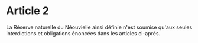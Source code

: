 # Article 2

La Réserve naturelle du Néouvielle ainsi définie n'est soumise qu'aux seules interdictions et obligations énoncées dans les articles ci-après.
